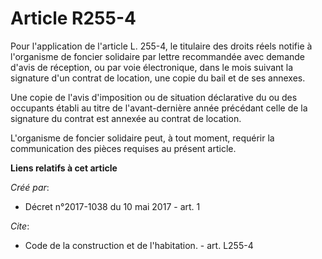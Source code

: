 # Article R255-4

Pour l'application de l'article L. 255-4, le titulaire des droits réels notifie à l'organisme de foncier solidaire par lettre
recommandée avec demande d'avis de réception, ou par voie électronique, dans le mois suivant la signature d'un contrat de
location, une copie du bail et de ses annexes. 

Une copie de l'avis d'imposition ou de situation déclarative du ou des occupants établi au titre de l'avant-dernière année
précédant celle de la signature du contrat est annexée au contrat de location. 

L'organisme de foncier solidaire peut, à tout moment, requérir la communication des pièces requises au présent article.

**Liens relatifs à cet article**

_Créé par_:

  - Décret n°2017-1038 du 10 mai 2017 - art. 1

_Cite_:

  - Code de la construction et de l'habitation. - art. L255-4
